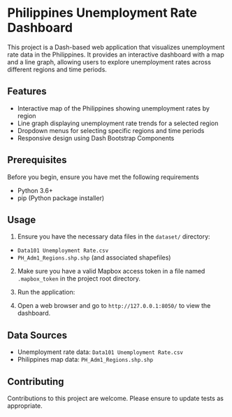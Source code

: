 # Philippines Unemployment Rate Dashboard

This project is a Dash-based web application that visualizes unemployment rate data in the Philippines. It provides an interactive dashboard with a map and a line graph, allowing users to explore unemployment rates across different regions and time periods.

## Features

- Interactive map of the Philippines showing unemployment rates by region
- Line graph displaying unemployment rate trends for a selected region
- Dropdown menus for selecting specific regions and time periods
- Responsive design using Dash Bootstrap Components

## Prerequisites

Before you begin, ensure you have met the following requirements

- Python 3.6+
- pip (Python package installer)


## Usage

1. Ensure you have the necessary data files in the `dataset/` directory:
- `Data101 Unemployment Rate.csv`
- `PH_Adm1_Regions.shp.shp` (and associated shapefiles)

2. Make sure you have a valid Mapbox access token in a file named `.mapbox_token` in the project root directory.

3. Run the application:

4. Open a web browser and go to `http://127.0.0.1:8050/` to view the dashboard.

## Data Sources

- Unemployment rate data: `Data101 Unemployment Rate.csv`
- Philippines map data: `PH_Adm1_Regions.shp.shp`

## Contributing

Contributions to this project are welcome. Please ensure to update tests as appropriate.

